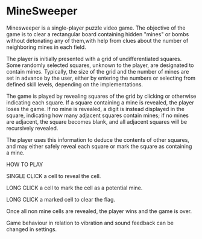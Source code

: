 # MineSweeper
Minesweeper is a single-player puzzle video game. The objective of the game is to clear a rectangular board containing hidden "mines" or bombs without detonating any of them,with help from clues about the number of neighboring mines in each field.

The player is initially presented with a grid of undifferentiated squares. Some randomly selected squares, unknown to the player, are designated to contain mines. Typically, the size of the grid and the number of mines are set in advance by the user, either by entering the numbers or selecting from defined skill levels, depending on the implementations.

The game is played by revealing squares of the grid by clicking or otherwise indicating each square. If a square containing a mine is revealed, the player loses the game. If no mine is revealed, a digit is instead displayed in the square, indicating how many adjacent squares contain mines; if no mines are adjacent, the square becomes blank, and all adjacent squares will be recursively revealed.

The player uses this information to deduce the contents of other squares, and may either safely reveal each square or mark the square as containing a mine.

HOW TO PLAY

SINGLE CLICK a cell to reveal the cell.

LONG CLICK a cell to mark the cell as a potential mine.

LONG CLICK a marked cell to clear the flag.

Once all non mine cells are revealed, the player wins and the game is over.

Game behaviour in relation to vibration and sound feedback can be changed in settings.
